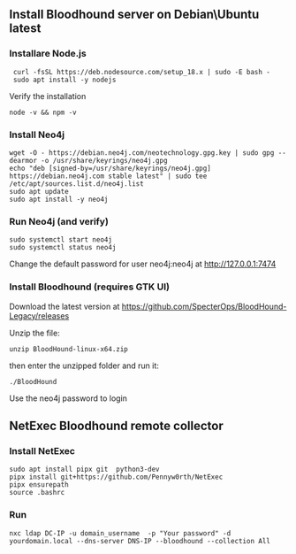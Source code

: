 ## Install Bloodhound server on Debian\Ubuntu latest
### Installare Node.js
     curl -fsSL https://deb.nodesource.com/setup_18.x | sudo -E bash -
     sudo apt install -y nodejs
Verify the installation

    node -v && npm -v
###  Install Neo4j
    wget -O - https://debian.neo4j.com/neotechnology.gpg.key | sudo gpg --dearmor -o /usr/share/keyrings/neo4j.gpg
    echo "deb [signed-by=/usr/share/keyrings/neo4j.gpg] https://debian.neo4j.com stable latest" | sudo tee /etc/apt/sources.list.d/neo4j.list
    sudo apt update
    sudo apt install -y neo4j


### Run Neo4j (and verify)
    sudo systemctl start neo4j
    sudo systemctl status neo4j
Change the default password for user neo4j:neo4j at http://127.0.0.1:7474

### Install Bloodhound (requires GTK UI)
Download the latest version at https://github.com/SpecterOps/BloodHound-Legacy/releases

Unzip the file:

    unzip BloodHound-linux-x64.zip
then enter the unzipped folder and run it:
    
    ./BloodHound
    
Use the neo4j password to login

## NetExec Bloodhound remote collector

### Install NetExec
    sudo apt install pipx git  python3-dev
    pipx install git+https://github.com/Pennyw0rth/NetExec
    pipx ensurepath
    source .bashrc
### Run
    nxc ldap DC-IP -u domain_username  -p "Your password" -d yourdomain.local --dns-server DNS-IP --bloodhound --collection All
